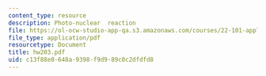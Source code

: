```yaml
---
content_type: resource
description: Photo-nuclear  reaction
file: https://ol-ocw-studio-app-qa.s3.amazonaws.com/courses/22-101-applied-nuclear-physics-fall-2003/c13f88e0648a9398f9d989c0c2dfdfd8_hw203.pdf
file_type: application/pdf
resourcetype: Document
title: hw203.pdf
uid: c13f88e0-648a-9398-f9d9-89c0c2dfdfd8
---
```

